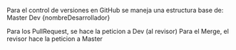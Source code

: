 Para el control de versiones en GitHub se maneja una estructura base de:
Master
Dev
{nombreDesarrollador}

Para los PullRequest, se hace la peticion a Dev (al revisor)
Para el Merge, el revisor hace la peticion a Master
